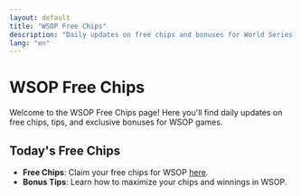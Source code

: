 ```yaml
---
layout: default
title: "WSOP Free Chips"
description: "Daily updates on free chips and bonuses for World Series of Poker (WSOP)."
lang: "en"
---
```


# WSOP Free Chips

Welcome to the WSOP Free Chips page! Here you'll find daily updates on free chips, tips, and exclusive bonuses for WSOP games.

## Today's Free Chips
- **Free Chips**: Claim your free chips for WSOP [here](#).
- **Bonus Tips**: Learn how to maximize your chips and winnings in WSOP.